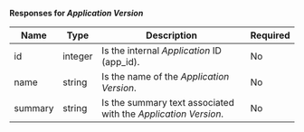 **Responses for _Application Version_**

| Name | Type | Description | Required |
| ---- | ---- | ----------- | -------- |
| id | integer | Is the internal _Application_ ID (app_id). | No |
| name | string | Is the name of the _Application Version_. | No |
| summary | string | Is the summary text associated with the _Application Version_. | No |